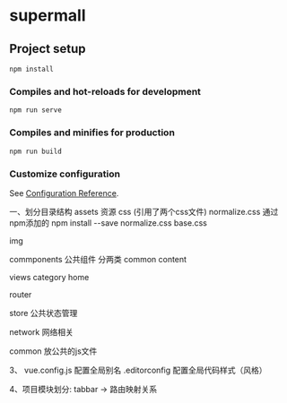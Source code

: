 # supermall

## Project setup
```
npm install
```

### Compiles and hot-reloads for development
```
npm run serve
```

### Compiles and minifies for production
```
npm run build
```

### Customize configuration
See [Configuration Reference](https://cli.vuejs.org/config/).

一、划分目录结构
assets 资源
  css (引用了两个css文件)
    normalize.css 通过npm添加的 npm install --save normalize.css
    base.css

  img

commponents  公共组件
  分两类  common
          content

views
  category
  home

router

store  公共状态管理

network  网络相关

common   放公共的js文件

3、
vue.config.js  配置全局别名
.editorconfig  配置全局代码样式（风格）

4、项目模块划分: tabbar -> 路由映射关系

